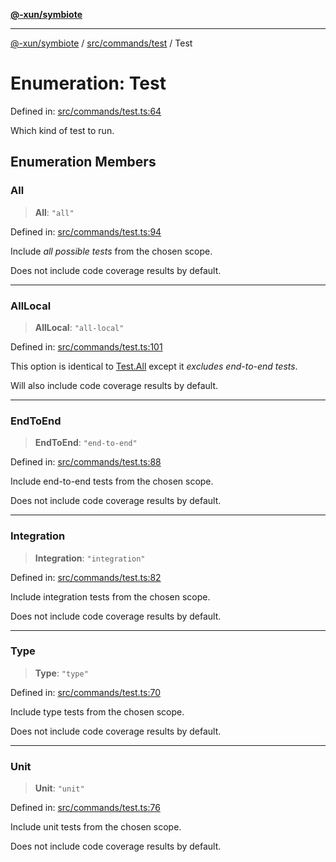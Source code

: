 [**@-xun/symbiote**](../../../../README.md)

***

[@-xun/symbiote](../../../../README.md) / [src/commands/test](../README.md) / Test

# Enumeration: Test

Defined in: [src/commands/test.ts:64](https://github.com/Xunnamius/symbiote/blob/7f982952167d73373d4dffdf7657e7060cf032fe/src/commands/test.ts#L64)

Which kind of test to run.

## Enumeration Members

### All

> **All**: `"all"`

Defined in: [src/commands/test.ts:94](https://github.com/Xunnamius/symbiote/blob/7f982952167d73373d4dffdf7657e7060cf032fe/src/commands/test.ts#L94)

Include _all possible tests_ from the chosen scope.

Does not include code coverage results by default.

***

### AllLocal

> **AllLocal**: `"all-local"`

Defined in: [src/commands/test.ts:101](https://github.com/Xunnamius/symbiote/blob/7f982952167d73373d4dffdf7657e7060cf032fe/src/commands/test.ts#L101)

This option is identical to [Test.All](Test.md#all) except it _excludes end-to-end
tests_.

Will also include code coverage results by default.

***

### EndToEnd

> **EndToEnd**: `"end-to-end"`

Defined in: [src/commands/test.ts:88](https://github.com/Xunnamius/symbiote/blob/7f982952167d73373d4dffdf7657e7060cf032fe/src/commands/test.ts#L88)

Include end-to-end tests from the chosen scope.

Does not include code coverage results by default.

***

### Integration

> **Integration**: `"integration"`

Defined in: [src/commands/test.ts:82](https://github.com/Xunnamius/symbiote/blob/7f982952167d73373d4dffdf7657e7060cf032fe/src/commands/test.ts#L82)

Include integration tests from the chosen scope.

Does not include code coverage results by default.

***

### Type

> **Type**: `"type"`

Defined in: [src/commands/test.ts:70](https://github.com/Xunnamius/symbiote/blob/7f982952167d73373d4dffdf7657e7060cf032fe/src/commands/test.ts#L70)

Include type tests from the chosen scope.

Does not include code coverage results by default.

***

### Unit

> **Unit**: `"unit"`

Defined in: [src/commands/test.ts:76](https://github.com/Xunnamius/symbiote/blob/7f982952167d73373d4dffdf7657e7060cf032fe/src/commands/test.ts#L76)

Include unit tests from the chosen scope.

Does not include code coverage results by default.
